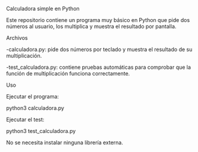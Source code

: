 Calculadora simple en Python

Este repositorio contiene un programa muy básico en Python que pide dos números al usuario, los multiplica y muestra el resultado por pantalla.

Archivos

-calculadora.py: pide dos números por teclado y muestra el resultado de su multiplicación.

-test_calculadora.py: contiene pruebas automáticas para comprobar que la función de multiplicación funciona correctamente.

Uso

Ejecutar el programa:

python3 calculadora.py


Ejecutar el test:

python3 test_calculadora.py

No se necesita instalar ninguna librería externa.


